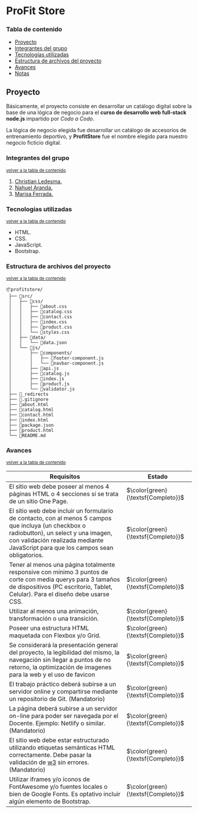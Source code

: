 # ProFit Store

### Tabla de contenido
- [Proyecto](#proyecto)
- [Integrantes del grupo](#integrantes-del-grupo)
- [Tecnologías utilizadas](#tecnologías-utilizadas)
- [Estructura de archivos del proyecto](#estructura-de-archivos-del-proyecto)
- [Avances](#avances)
- [Notas](#notas)

## Proyecto

Básicamente, el proyecto consiste en desarrollar un catálogo digital sobre la base de una lógica de negocio para el **curso de desarrollo web full-stack node.js** impartido por *Codo a Codo*.

La lógica de negocio elegida fue desarrollar un catálogo de accesorios de entrenamiento deportivo, y **ProfitStore** fue el nombre elegido para nuestro negocio ficticio digital.

### Integrantes del grupo

<sup>[volver a la tabla de contenido](#tabla-de-contenido)</sup>

1. [Christian Ledesma.](https://github.com/SCodify) 
2. [Nahuel Aranda.](https://github.com/Aranda0802) 
3. [Marisa Ferrada.](https://github.com/MarisaFerrada) 

### Tecnologías utilizadas

<sup>[volver a la tabla de contenido](#tabla-de-contenido)</sup>

- HTML.
- CSS.
- JavaScript.
- Bootstrap.

### Estructura de archivos del proyecto

<sup>[volver a la tabla de contenido](#tabla-de-contenido)</sup>

```
📦profitstore/
 ├── 📂src/
 │   ├── 📂css/
 │   │   ├── 📄about.css
 │   │   ├── 📄catalog.css
 │   │   ├── 📄contact.css
 │   │   ├── 📄index.css
 │   │   ├── 📄product.css
 │   │   └── 📄styles.css
 │   ├── 📂data/
 │   │   └── 📄data.json
 │   └── 📂js/
 │       ├── 📂components/
 │       │   ├── 📄footer-component.js
 │       │   └── 📄navbar-component.js
 │       ├── 📄api.js
 │       ├── 📄catalog.js
 │       ├── 📄index.js
 │       ├── 📄product.js
 │       └── 📄validator.js
 ├── 📄_redirects
 ├── 📄.gitignore
 ├── 📄about.html
 ├── 📄catalog.html
 ├── 📄contact.html
 ├── 📄index.html
 ├── 📄package.json
 ├── 📄product.html
 └── 📄README.md
```    

### Avances

<sup>[volver a la tabla de contenido](#tabla-de-contenido)</sup>

| Requisitos | Estado |
| --- | --- |
| El sitio web debe poseer al menos 4 páginas HTML o 4 secciones si se trata de un sitio One Page.  | $\color{green}{\textsf{Completo}}$ |
| El sitio web debe incluir un formulario de contacto, con al menos 5 campos que incluya (un checkbox o radiobutton), un select y una imagen, con validación realizada mediante JavaScript para que los campos sean obligatorios.  | $\color{green}{\textsf{Completo}}$ |
| Tener al menos una página totalmente responsive con mínimo 3 puntos de corte con media querys para 3 tamaños de dispositivos (PC escritorio, Tablet, Celular). Para el diseño debe usarse CSS. | $\color{green}{\textsf{Completo}}$ |
| Utilizar al menos una animación, transformación o una transición. | $\color{green}{\textsf{Completo}}$ |
| Poseer una estructura HTML maquetada con Flexbox y/o Grid. | $\color{green}{\textsf{Completo}}$ |
| Se considerará la presentación general del proyecto, la legibilidad del mismo, la navegación sin llegar a puntos de no retorno, la optimización de imagenes para la web y el uso de favicon | $\color{green}{\textsf{Completo}}$ |
| El trabajo práctico deberá subirse a un servidor online y compartirse mediante un repositorio de Git. (Mandatorio) | $\color{green}{\textsf{Completo}}$ |
| La página deberá subirse a un servidor on-line para poder ser navegada por el Docente. Ejemplo: Netlify o similar. (Mandatorio) | $\color{green}{\textsf{Completo}}$ |
| El sitio web debe estar estructurado utilizando etiquetas semánticas HTML correctamente. Debe pasar la validación de [w3](https://validator.w3.org/) sin errores.  (Mandatorio) | $\color{green}{\textsf{Completo}}$ |
| Utilizar iframes y/o íconos de FontAwesome y/o fuentes locales o bien de Google Fonts. Es optativo incluir algún elemento de Bootstrap. | $\color{green}{\textsf{Completo}}$ |
